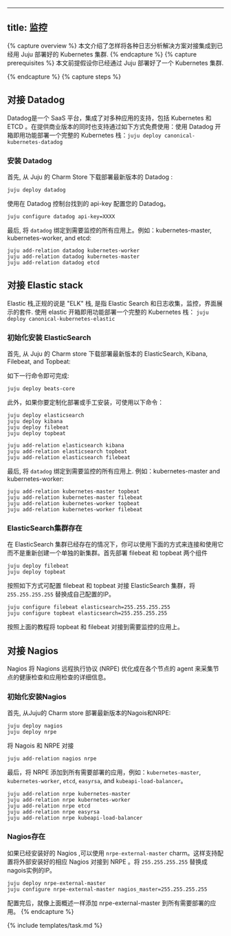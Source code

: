 <!--
---
title: Monitoring
---
-->
---
title: 监控
---
<!--
{% capture overview %}
This page shows how to connect various logging solutions to a Juju deployed cluster.
{% endcapture %}
{% capture prerequisites %}
This page assumes you have a working Juju deployed cluster.
{% endcapture %}
-->
{% capture overview %}
本文介绍了怎样将各种日志分析解决方案对接集成到已经用 Juju 部署好的 Kubernetes 集群.
{% endcapture %}
{% capture prerequisites %}
本文前提假设你已经通过 Juju 部署好了一个 Kubernetes 集群.

<!--
{% endcapture %}
{% capture steps %}
## Connecting Datadog

Datadog is a SaaS offering which includes support for a range of integrations, including Kubernetes and ETCD. While the solution is SAAS/Commercial, they include a Free tier which is supported with the following method. To deploy a full Kubernetes stack with Datadog out of the box, do: `juju deploy canonical-kubernetes-datadog`
-->
{% endcapture %}
{% capture steps %}
## 对接 Datadog

Datadog是一个 SaaS 平台，集成了对多种应用的支持，包括 Kubernetes 和 ETCD 。在提供商业版本的同时也支持通过如下方式免费使用：使用 Datadog 开箱即用功能部署一个完整的 Kubernetes 栈：`juju deploy canonical-kubernetes-datadog`

<!--
### Installation of Datadog

To start, deploy the latest version Datadog from the Charm Store:
-->
### 安装 Datadog

首先, 从 Juju 的 Charm Store 下载部署最新版本的 Datadog :

```
juju deploy datadog
```

<!--
Configure Datadog with your api-key, found in the [Datadog dashboard](). Replace `XXXX` with your API key.
-->
使用在 Datadog 控制台找到的 api-key 配置您的 Datadog。

```
juju configure datadog api-key=XXXX
```

<!--
Finally, attach `datadog` to all applications you wish to monitor. For example, kubernetes-master, kubernetes-worker, and etcd:
-->
最后, 将 `datadog` 绑定到需要监控的所有应用上。例如：kubernetes-master, kubernetes-worker, and etcd:

```
juju add-relation datadog kubernetes-worker
juju add-relation datadog kubernetes-master
juju add-relation datadog etcd
```

<!--
## Connecting Elastic stack

The Elastic stack, formally "ELK" stack, refers to Elastic Search and the suite of tools to facilitate log aggregation, monitoring, and dashboarding. To deploy a full Kubernetes stack with elastic out of the box, do: `juju deploy canonical-kubernetes-elastic`

### New install of ElasticSearch

To start, deploy the latest version of ElasticSearch, Kibana, Filebeat, and Topbeat from the Charm Store:

This can be done in one command as:
-->
## 对接 Elastic stack

Elastic 栈,正规的说是 "ELK" 栈, 是指 Elastic Search 和日志收集，监控，界面展示的套件. 使用 elastic 开箱即用功能部署一个完整的 Kubernetes 栈： `juju deploy canonical-kubernetes-elastic`

### 初始化安装 ElasticSearch

首先, 从 Juju 的 Charm store 下载部署最新版本的 ElasticSearch, Kibana, Filebeat, and Topbeat:

如下一行命令即可完成:

```
juju deploy beats-core
```

<!--
However, if you wish to customize the deployment, or proceed manually, the following commands can be issued:
-->
此外，如果你要定制化部署或手工安装，可使用以下命令：

```
juju deploy elasticsearch
juju deploy kibana
juju deploy filebeat
juju deploy topbeat

juju add-relation elasticsearch kibana
juju add-relation elasticsearch topbeat
juju add-relation elasticsearch filebeat
```

<!--
Finally, connect filebeat and topbeat to all applications you wish to monitor. For example, kubernetes-master and kubernetes-worker:
-->
最后, 将 `datadog` 绑定到需要监控的所有应用上. 例如：kubernetes-master and kubernetes-worker:

```
juju add-relation kubernetes-master topbeat
juju add-relation kubernetes-master filebeat
juju add-relation kubernetes-worker topbeat
juju add-relation kubernetes-worker filebeat
```

<!--
### Existing ElasticSearch cluster

In the event an ElasticSearch cluster already exists, the following can be used to connect and leverage it instead of creating a new, separate, cluster. First deploy the two beats, filebeat and topbeat
-->
### ElasticSearch集群存在

在 ElasticSearch 集群已经存在的情况下，你可以使用下面的方式来连接和使用它而不是重新创建一个单独的新集群。首先部署 filebeat 和 topbeat 两个组件

```
juju deploy filebeat
juju deploy topbeat
```

<!--
Configure both filebeat and topbeat to connect to your ElasticSearch cluster, replacing `255.255.255.255` with the IP address in your setup.
-->
按照如下方式可配置 filebeat 和 topbeat 对接 ElasticSearch 集群，将 `255.255.255.255` 替换成自己配置的IP。
```
juju configure filebeat elasticsearch=255.255.255.255
juju configure topbeat elasticsearch=255.255.255.255
```

<!--
Follow the above instructions on connect topbeat and filebeat to the applications you wish to monitor.
-->
按照上面的教程将 topbeat 和 filebeat 对接到需要监控的应用上。

<!--
## Connecting Nagios

Nagios utilizes the Nagions Remote Execution Protocol (NRPE) as an agent on each node to derive machine level details of the health and applications.
-->
## 对接 Nagios

Nagios 将 Nagions 远程执行协议 (NRPE) 优化成在各个节点的 agent 来采集节点的健康检查和应用检查的详细信息。

<!--
### New install of Nagios

To start, deploy the latest version of the Nagios and NRPE charms from the store:
-->
### 初始化安装Nagios

首先, 从Juju的 Charm store 部署最新版本的Nagois和NRPE:

```
juju deploy nagios
juju deploy nrpe
```

<!--
Connect Nagios to NRPE
-->
将 Nagois 和 NRPE 对接

```
juju add-relation nagios nrpe
```

<!--
Finally, add NRPE to all applications deployed that you wish to monitor, for example `kubernetes-master`, `kubernetes-worker`, `etcd`, `easyrsa`, and `kubeapi-load-balancer`.
-->
最后，将 NRPE 添加到所有需要部署的应用，例如：`kubernetes-master`, `kubernetes-worker`, `etcd`, `easyrsa`, and `kubeapi-load-balancer`。

```
juju add-relation nrpe kubernetes-master
juju add-relation nrpe kubernetes-worker
juju add-relation nrpe etcd
juju add-relation nrpe easyrsa
juju add-relation nrpe kubeapi-load-balancer
```

<!--
### Existing install of Nagios

If you already have an existing Nagios installation, the `nrpe-external-master` charm can be used instead. This will allow you to supply configuration options that map your existing external Nagios installation to NRPE. Replace `255.255.255.255` with the IP address of the nagios instance.
-->
### Nagios存在

如果已经安装好的 Nagios ,可以使用 `nrpe-external-master` charm。这样支持配置将外部安装好的相应 Nagios 对接到 NRPE 。将 `255.255.255.255` 替换成nagois实例的IP。

```
juju deploy nrpe-external-master
juju configure nrpe-external-master nagios_master=255.255.255.255
```
<!--
Once configured, connect nrpe-external-master as outlined above.
-->
配置完后，就像上面概述一样添加 nrpe-external-master 到所有需要部署的应用。
{% endcapture %}

{% include templates/task.md %}